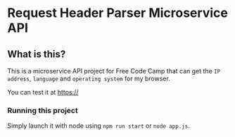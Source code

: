 # Request Header Parser Microservice API


## What is this?

This is a microservice API project for Free Code Camp that can get the `IP address`, `language` and `operating system` for my browser.

You can test it at [https://](https://)


### Running this project

Simply launch it with node using `npm run start` or `node app.js`.
